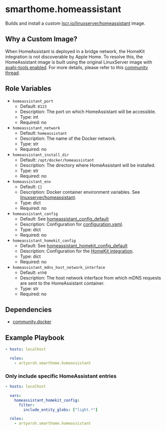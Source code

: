 # smarthome.homeassistant

Builds and install a custom <a href="https://hub.docker.com/r/linuxserver/homeassistant" target="_blank">lscr.io/linuxserver/homeassistant</a> image.

## Why a Custom Image?

When HomeAssistant is deployed in a bridge network, the HomeKit integration is not discoverable by Apple Home. To resolve this, the HomeAssistant image is built using the original LinuxServer image with [avahi-tools enabled](./templates/homeassistant-avahi-dockerfile.j2). For more details, please refer to this <a href="https://community.home-assistant.io/t/using-homekit-component-inside-docker/45409/45?page=2" target="_blank">community thread</a>.

## Role Variables

- `homeassistant_port`
  - Default: `8123`
  - Description: The port on which HomeAssistant will be accessible.
  - Type: int
  - Required: no
- `homeassistant_network`
  - Default: `homeassistant`
  - Description: The name of the Docker network.
  - Type: str
  - Required: no
- `homeassistant_install_dir`
  - Default: `/opt/docker/homeassistant`
  - Description: The directory where HomeAssistant will be installed.
  - Type: str
  - Required: no
- `homeassistant_env`
  - Default: `{}`
  - Description: Docker container environment variables. See [linuxserver/homeassistant](https://docs.linuxserver.io/images/docker-homeassistant/#environment-variables-e).
  - Type: dict
  - Required: no
- `homeassistant_config`
  - Default: See [homeassistant_config_default](./vars/main.yml)
  - Description: Configuration for [configuration.yaml](https://home-assistant.io/docs/configuration/).
  - Type: dict
  - Required: no
- `homeassistant_homekit_config`
  - Default: See [homeassistant_homekit_config_default](./vars/main.yml)
  - Description: Configuration for the [HomeKit integration](https://www.home-assistant.io/integrations/homekit).
  - Type: dict
  - Required: no
- `homeassistant_mdns_host_network_interface`
  - Default: `eth0`
  - Description: The host network interface from which mDNS requests are sent to the HomeAssistant container.
  - Type: str
  - Required: no

## Dependencies

- [community.docker](https://docs.ansible.com/ansible/latest/collections/community/docker/index.html)

## Example Playbook

```yaml
- hosts: localhost

  roles:
    - artyorsh.smarthome.homeassistant
```

### Only include specific HomeAssistant entries

```yaml
- hosts: localhost

  vars:
    homeassistant_homekit_config:
      filter:
        include_entity_globs: ["light.*"]

  roles:
    - artyorsh.smarthome.homeassistant
```
